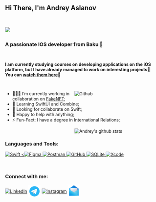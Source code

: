 ## Hi There, I'm Andrey Aslanov

<h1 align="left">
    <img src="https://readme-typing-svg.herokuapp.com/?font=Righteous&size=35&vCenter=true&width=500&height=70&duration=4000&lines=Nice+to+meet+you!👋;" />
</h1>

<h3 align="left">A passionate IOS developer from Baku 🚀</h3>

<br/>

<div align="left">

<!-- Talking about you -->
**I am currently studying courses on developing applications on the iOS platform, but I have already managed to work on interesting projects👻  
You can [watch them here](https://github.com/AndreyAslanov?tab=repositories)💾**

&nbsp;

<img width="55%" align="right" alt="Github" src="https://raw.githubusercontent.com/onimur/.github/master/.resources/git-header.svg" />


- 👨🏽‍💻 I’m currently working in collaboration on [FakeNFT](https://github.com/YanikMax/iOS-FakeNFT-StarterProject-Public);
- 🌱 Learning SwiftUI and Combine;
- 👯 Looking for collaborate on Swift;
- 💬 Happy to help with anything;
- ⚡️ Fun-Fact: I have a degree in International Relations;

<!-- Your github readme stats -->
<p>
  <a href="https://github.com/AndreyAslanov/handle-path-oz">
    <img width="55%" align="right" alt="Andrey's github stats" src="https://github-readme-stats.vercel.app/api?username=AndreyAslanov&show_icons=true&hide_border=true" />
  </a>
</p>

&nbsp;

<h3 align="left">Languages and Tools:</h3>
<p align="left">
  <a href="https://developer.apple.com/swift/" target="_blank" rel="noreferrer">
    <img src="https://www.vectorlogo.zone/logos/swift/swift-icon.svg" alt="Swift" width="40" height="40"/>
  </a>
  <a href="https://www.figma.com/" target="_blank" rel="noreferrer">
    <<img src="https://www.vectorlogo.zone/logos/figma/figma-icon.svg" alt="Figma" width="40" height="40"/>
  </a>
  <a href="https://www.getpostman.com/" target="_blank" rel="noreferrer">
    <img src="https://www.vectorlogo.zone/logos/getpostman/getpostman-icon.svg" alt="Postman" width="40" height="40"/>
  </a>
  <a href="https://github.com/" target="_blank" rel="noreferrer">
    <img src="https://www.vectorlogo.zone/logos/github/github-icon.svg" alt="GitHub" width="40" height="40"/>
  </a>
  <a href="https://www.sqlite.org/" target="_blank" rel="noreferrer">
    <img src="https://www.vectorlogo.zone/logos/sqlite/sqlite-icon.svg" alt="SQLite" width="40" height="40"/>
  </a>
  <a href="https://developer.apple.com/xcode/" target="_blank" rel="noreferrer">
    <img src="https://www.vectorlogo.zone/logos/apple_xcode/apple_xcode-icon.svg" alt="Xcode" width="40" height="40"/>
  </a>
</p>

&nbsp;

<h3 align="left">Connect with me:</h3>
<p align="left">
  <a href="https://www.linkedin.com/in/andrey-aslanov/" target="_blank"><img align="center" src="https://img.icons8.com/fluent/48/000000/linkedin.png" alt="LinkedIn" height="40" width="40" /></a>
  <a href="https://t.me/andrew_aslanov" target="_blank"><img align="center" src="https://raw.githubusercontent.com/AndreyAslanov/AndreyAslanov/main/Assets/Telegram-logo.png" alt="Telegram" height="40" width="40" /></a>
  <a href="https://www.instagram.com/andrew_aslanov/" target="_blank"><img align="center" src="https://raw.githubusercontent.com/rahuldkjain/github-profile-readme-generator/master/src/images/icons/Social/instagram.svg" alt="Instagram" height="35" width="40" /></a>
  <a href="mailto:an.aslanov@yandex.ru" target="_blank"><img align="center" src="https://raw.githubusercontent.com/AndreyAslanov/AndreyAslanov/main/Assets/Mail-logo.png" alt="Email" height="45" width="40" /></a>
</p>

</div>
